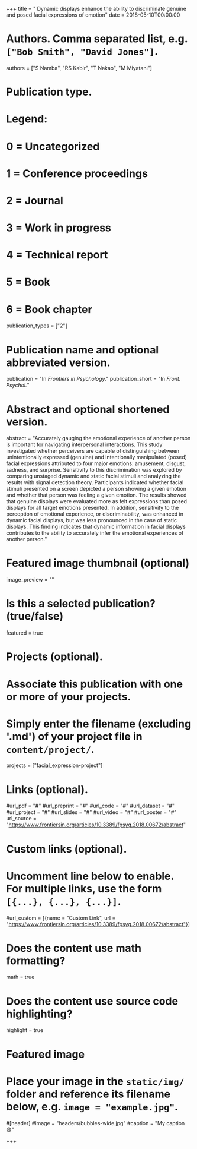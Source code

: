 +++
title = " Dynamic displays enhance the ability to discriminate genuine and posed facial expressions of emotion"
date = 2018-05-10T00:00:00

# Authors. Comma separated list, e.g. `["Bob Smith", "David Jones"]`.
authors = ["S Namba", "RS Kabir", "T Nakao", "M Miyatani"]

# Publication type.
# Legend:
# 0 = Uncategorized
# 1 = Conference proceedings
# 2 = Journal
# 3 = Work in progress
# 4 = Technical report
# 5 = Book
# 6 = Book chapter
publication_types = ["2"]

# Publication name and optional abbreviated version.
publication = "In *Frontiers in Psychology*."
publication_short = "In *Front. Psychol.*"

# Abstract and optional shortened version.
abstract = "Accurately gauging the emotional experience of another person is important for navigating interpersonal interactions. This study investigated whether perceivers are capable of distinguishing between unintentionally expressed (genuine) and intentionally manipulated (posed) facial expressions attributed to four major emotions: amusement, disgust, sadness, and surprise. Sensitivity to this discrimination was explored by comparing unstaged dynamic and static facial stimuli and analyzing the results with signal detection theory. Participants indicated whether facial stimuli presented on a screen depicted a person showing a given emotion and whether that person was feeling a given emotion. The results showed that genuine displays were evaluated more as felt expressions than posed displays for all target emotions presented. In addition, sensitivity to the perception of emotional experience, or discriminability, was enhanced in dynamic facial displays, but was less pronounced in the case of static displays. This finding indicates that dynamic information in facial displays contributes to the ability to accurately infer the emotional experiences of another person."

# Featured image thumbnail (optional)
image_preview = ""

# Is this a selected publication? (true/false)
featured = true

# Projects (optional).
#   Associate this publication with one or more of your projects.
#   Simply enter the filename (excluding '.md') of your project file in `content/project/`.
projects = ["facial_expression-project"]

# Links (optional).
#url_pdf = "#"
#url_preprint = "#"
#url_code = "#"
#url_dataset = "#"
#url_project = "#"
#url_slides = "#"
#url_video = "#"
#url_poster = "#"
url_source = "https://www.frontiersin.org/articles/10.3389/fpsyg.2018.00672/abstract"

# Custom links (optional).
#   Uncomment line below to enable. For multiple links, use the form `[{...}, {...}, {...}]`.
#url_custom = [{name = "Custom Link", url = "https://www.frontiersin.org/articles/10.3389/fpsyg.2018.00672/abstract"}]

# Does the content use math formatting?
math = true

# Does the content use source code highlighting?
highlight = true

# Featured image
# Place your image in the `static/img/` folder and reference its filename below, e.g. `image = "example.jpg"`.
#[header]
#image = "headers/bubbles-wide.jpg"
#caption = "My caption :smile:"

+++
